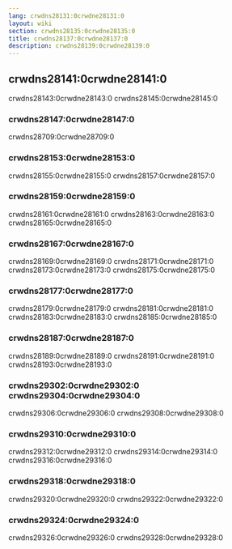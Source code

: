```yaml
---
lang: crwdns28131:0crwdne28131:0
layout: wiki
section: crwdns28135:0crwdne28135:0
title: crwdns28137:0crwdne28137:0
description: crwdns28139:0crwdne28139:0
---
```


## crwdns28141:0crwdne28141:0
crwdns28143:0crwdne28143:0 crwdns28145:0crwdne28145:0

### crwdns28147:0crwdne28147:0
crwdns28709:0crwdne28709:0

### crwdns28153:0crwdne28153:0
crwdns28155:0crwdne28155:0 crwdns28157:0crwdne28157:0

### crwdns28159:0crwdne28159:0
crwdns28161:0crwdne28161:0 crwdns28163:0crwdne28163:0 crwdns28165:0crwdne28165:0

### crwdns28167:0crwdne28167:0
crwdns28169:0crwdne28169:0 crwdns28171:0crwdne28171:0 crwdns28173:0crwdne28173:0 crwdns28175:0crwdne28175:0

### crwdns28177:0crwdne28177:0
crwdns28179:0crwdne28179:0 crwdns28181:0crwdne28181:0 crwdns28183:0crwdne28183:0 crwdns28185:0crwdne28185:0

### crwdns28187:0crwdne28187:0
crwdns28189:0crwdne28189:0 crwdns28191:0crwdne28191:0 crwdns28193:0crwdne28193:0

### crwdns29302:0crwdne29302:0 crwdns29304:0crwdne29304:0
crwdns29306:0crwdne29306:0 crwdns29308:0crwdne29308:0

### crwdns29310:0crwdne29310:0
crwdns29312:0crwdne29312:0 crwdns29314:0crwdne29314:0 crwdns29316:0crwdne29316:0

### crwdns29318:0crwdne29318:0
crwdns29320:0crwdne29320:0 crwdns29322:0crwdne29322:0

### crwdns29324:0crwdne29324:0
crwdns29326:0crwdne29326:0 crwdns29328:0crwdne29328:0
